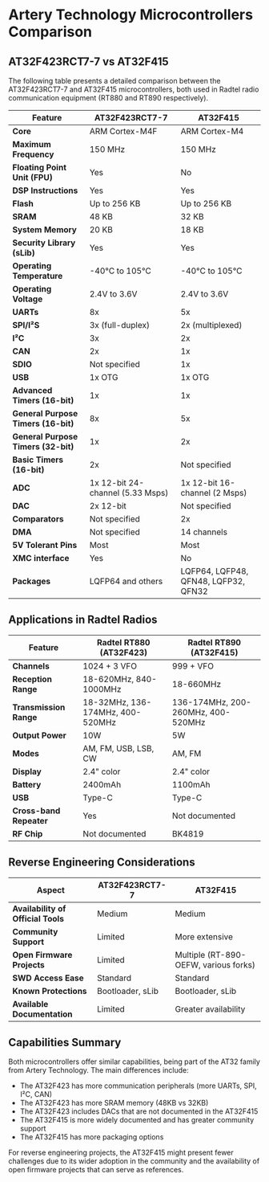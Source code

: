 # Artery Technology Microcontrollers Comparison

## AT32F423RCT7-7 vs AT32F415

The following table presents a detailed comparison between the AT32F423RCT7-7 and AT32F415 microcontrollers, both used in Radtel radio communication equipment (RT880 and RT890 respectively).

| Feature | AT32F423RCT7-7 | AT32F415 |
|----------------|----------------|----------|
| **Core** | ARM Cortex-M4F | ARM Cortex-M4 |
| **Maximum Frequency** | 150 MHz | 150 MHz |
| **Floating Point Unit (FPU)** | Yes | No |
| **DSP Instructions** | Yes | Yes |
| **Flash** | Up to 256 KB | Up to 256 KB |
| **SRAM** | 48 KB | 32 KB |
| **System Memory** | 20 KB | 18 KB |
| **Security Library (sLib)** | Yes | Yes |
| **Operating Temperature** | -40°C to 105°C | -40°C to 105°C |
| **Operating Voltage** | 2.4V to 3.6V | 2.4V to 3.6V |
| **UARTs** | 8x | 5x |
| **SPI/I²S** | 3x (full-duplex) | 2x (multiplexed) |
| **I²C** | 3x | 2x |
| **CAN** | 2x | 1x |
| **SDIO** | Not specified | 1x |
| **USB** | 1x OTG | 1x OTG |
| **Advanced Timers (16-bit)** | 1x | 1x |
| **General Purpose Timers (16-bit)** | 8x | 5x |
| **General Purpose Timers (32-bit)** | 1x | 2x |
| **Basic Timers (16-bit)** | 2x | Not specified |
| **ADC** | 1x 12-bit 24-channel (5.33 Msps) | 1x 12-bit 16-channel (2 Msps) |
| **DAC** | 2x 12-bit | Not specified |
| **Comparators** | Not specified | 2x |
| **DMA** | Not specified | 14 channels |
| **5V Tolerant Pins** | Most | Most |
| **XMC interface** | Yes | No |
| **Packages** | LQFP64 and others | LQFP64, LQFP48, QFN48, LQFP32, QFN32 |

## Applications in Radtel Radios

| Feature | Radtel RT880 (AT32F423) | Radtel RT890 (AT32F415) |
|----------------|-------------------------|-------------------------|
| **Channels** | 1024 + 3 VFO | 999 + VFO |
| **Reception Range** | 18-620MHz, 840-1000MHz | 18-660MHz |
| **Transmission Range** | 18-32MHz, 136-174MHz, 400-520MHz | 136-174MHz, 200-260MHz, 400-520MHz |
| **Output Power** | 10W | 5W |
| **Modes** | AM, FM, USB, LSB, CW | AM, FM |
| **Display** | 2.4" color | 2.4" color |
| **Battery** | 2400mAh | 1100mAh |
| **USB** | Type-C | Type-C |
| **Cross-band Repeater** | Yes | Not documented |
| **RF Chip** | Not documented | BK4819 |

## Reverse Engineering Considerations

| Aspect | AT32F423RCT7-7 | AT32F415 |
|---------|----------------|----------|
| **Availability of Official Tools** | Medium | Medium |
| **Community Support** | Limited | More extensive |
| **Open Firmware Projects** | Limited | Multiple (RT-890-OEFW, various forks) |
| **SWD Access Ease** | Standard | Standard |
| **Known Protections** | Bootloader, sLib | Bootloader, sLib |
| **Available Documentation** | Limited | Greater availability |

## Capabilities Summary

Both microcontrollers offer similar capabilities, being part of the AT32 family from Artery Technology. The main differences include:

- The AT32F423 has more communication peripherals (more UARTs, SPI, I²C, CAN)
- The AT32F423 has more SRAM memory (48KB vs 32KB)
- The AT32F423 includes DACs that are not documented in the AT32F415
- The AT32F415 is more widely documented and has greater community support
- The AT32F415 has more packaging options

For reverse engineering projects, the AT32F415 might present fewer challenges due to its wider adoption in the community and the availability of open firmware projects that can serve as references.
